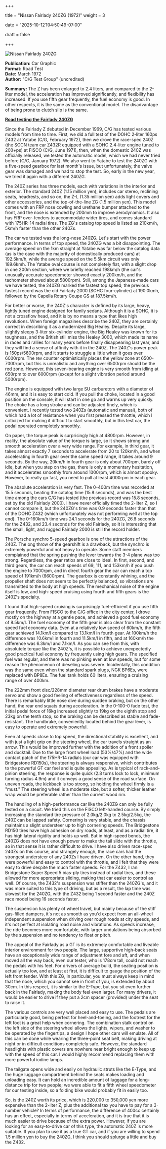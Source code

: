 +++



title = "Nissan Fairlady 240ZG (1972)"
weight = 3



date = "2025-10-12T04:50:49-07:00"



draft = false



+++



![Nissan Fairlady 240ZG](/images/CG-RT-Nissan-Fairlady-240ZG-1972.jpg)



<b>Publication:</b> Car Graphic<br>
<b>Format:</b> Road Test<br>
<b>Date:</b> March 1972<br>
<b>Author:</b> "C/G Test Group" (uncredited)


<b>Summary:</b> The Z has been enlarged to 2.4 liters, and compared to the 2-liter model, the acceleration has improved significantly, and flexibility has increased. If you use fifth gear frequently, the fuel economy is good. In other respects, it is the same as the conventional model. The disadvantage of being prone to clutch slip is the same.

<b><u>Road testing the Fairlady 240ZG</b></u>


Since the Fairlady Z debuted in December 1969, C/G has tested various models from time to time. First, we did a full test of the DOHC 2-liter 160ps Z432 at Yatabe (C/G, February 1972), then we drove the race-spec 240Z (the SCCN team car Z432R equipped with a SOHC 2.4-liter engine tuned to 200+ps) at FISCO (C/G, June 1971), then, when the domestic 240Z was officially released, we tested the automatic model, which we had never tried before (C/G, January 1972). We also went to Yatabe to test the 240ZG with a five-speed gearbox for last month's issue, but unfortunately, the valve gear was damaged and we had to stop the test. So, early in the new year, we tried it again with a different 240ZG.<!--more-->



The 240Z series has three models, each with variations in the interior and exterior. The standard 240Z (1.15 million yen), includes car stereo, reclining seats, headrests, and so on, the Z-L (1.35 million yen) adds light covers and other accessories, and the top-of-the-line ZG (1.5 million yen). This model comes with an FRP nose cowling and urethane bumper attached to the front, and the nose is extended by 200mm to improve aerodynamics. It also has FRP over-fenders to accommodate wider tires, and comes standard with 175HR-14 radial tires. The ZG's catalog top speed is listed as 210km/h, 5km/h faster than the other 240Zs.



The car we tested was the long-nose 240ZG. Let's start with the power performance. In terms of top speed, the 240ZG was a bit disappointing. The average speed on the 1km straight at Yatabe was far below the catalog data (as is the case with the majority of domestically produced cars) at 192.5km/h, while the average speed on the 5.5km circuit was only 189.6kmh. The Yatabe oval course is not completely flat, with a slight drop in one 200m section, where we briefly reached 198km/h (the car's unusually accurate speedometer showed exactly 200km/h, and the tachometer showed about 5800rpm). Still, among the Japanese-made cars we have tested, the 240ZG marked the fastest top speed; the previous fastest record was the old Fairlady 2000 (SOHC four-cylinder) at 190.0kmh, followed by the Capella Rotary Coupe GS at 187.5km/h.



For better or worse, the 240Z's character is defined by its large, heavy, lightly tuned engine designed for family sedans. Although it is a SOHC, it is not a crossflow head, and it is by no means a type that likes high revolutions. When foreign magazines describe the 240Z, they are certainly correct in describing it as a modernized Big Healey. Despite its large, slightly sleepy 3-liter six-cylinder engine, the Big Healey was known for its toughness, and the British still miss the Healey 3000, which made its name in races and rallies for many years before finally disappearing last year, and they will find a sense of affinity with it in the 240Z. The 240Z's power peak is 150ps/5600rpm, and it starts to struggle a little when it goes over 6000rpm. The rev counter optimistically places the yellow zone at 6500-7000rpm, but this is unrealistic and anything over 6500rpm should be the red zone. However, this seven-bearing engine is very smooth from idling at 650rpm to over 6000rpm (except for a slight vibration period around 5000rpm). 



The engine is equipped with two large SU carburetors with a diameter of 46mm, and it is easy to start cold. If you pull the choke, located in a good position on the console, it will start in one go and warms up very quickly. The choke has a long stroke and can be adjusted finely, which is convenient. I recently tested two 240Zs (automatic and manual), both of which had a lot of resistance when you first pressed the throttle, which I criticized for making it difficult to start smoothly, but in this test car, the pedal operated completely smoothly. 



On paper, the torque peak is surprisingly high at 4800rpm. However, in reality, the absolute value of the torque is large, so it shows strong and smooth acceleration over a very wide range. For example, in third gear, it takes almost exactly 7 seconds to accelerate from 20 to 120km/h, and when accelerating in fourth gear over the same speed range, it takes around 9 seconds. By the way, 20km/h in fourth gear is only about 700rpm, barely off idle, but when you step on the gas, there is only a momentary hesitation, and it accelerates smoothly from around 1000rpm, which is almost spooky. However, to really go fast, you need to pull at least 4000rpm in each gear. 



The absolute acceleration is very fast. The 0-400m time was recorded at 15.5 seconds, beating the catalog time (15.8 seconds), and was the best time among the cars C/G has tested (the previous record was 15.8 seconds, set by the old Fairlady 2000). I have never officially timed the 2-liter Z, so I cannot compare it, but the 240ZG's time was 0.9 seconds faster than that of the DOHC Z432 (which unfortunately was not performing well at the top end). The 0-160km/h time was 24.1 seconds for the 240ZG, 26.8 seconds for the Z432, and 23.4 seconds for the old Fairlady, so it is interesting that the small, light, and rugged Fairlady 2000 is still the record holder.



The Porsche synchro 5-speed gearbox is one of the attractions of the 240Z. The ong throw of the gearshift is a drawback, but the synchro is extremely powerful and not heavy to operate. Some staff members complained that the spring pushing the lever towards the 3-4 plane was too strong. Regardless, the gear ratios are close to ideal. In first, second, and third gears, the car can reach speeds of 69, 111, and 153km/h if you push the engine to 7000rpm, and in direct fourth gear the car can reach a top speed of 191km/h (6600rpm). The gearbox is constantly whining, and the propeller shaft does not seem to be perfectly balanced, so vibrations are transmitted to the body at high speeds. The mechanical noise of the engine itself is low, and high-speed cruising using fourth and fifth gears is the 240Z's specialty. 



I found that high-speed cruising is surprisingly fuel-efficient if you use fifth gear frequently. From FISCO to the C/G office in the city center, I drove mostly on the highway at a gentle pace, and achieved a good fuel economy of 8.5km/l. The fuel economy of the fifth gear is also clear from the constant speed fuel economy data. Even at a relatively low speed of 60km/h, the fifth gear achieved 14.1km/l compared to 13.1km/l in fourth gear. At 100km/h the difference was 10.6km/l in fourth and 11.5km/l in fifth, and at 160km/h the difference was 6.3km/l and 7.1km/l. As you can see from this, with absolutele torque like the 240Z's, it is possible to achieve unexpectedly good practical fuel economy by frequently using high gears. The specified fuel was regular, and there was no pinking even at low speeds, but for some reason the phenomenon of dieseling was severe. Incidentally, this condition was the same even when the standard spark plugs, NGK BP6Es, were replaced with BP8Es. The fuel tank holds 60 liters, ensuring a cruising range of over 400km. 



The 222mm front disc/228mm diameter rear drum brakes have a moderate servo and show a good feeling of effectiveness regardless of the speed. There is remarkably little nose dive during sudden braking, but on the other hand, the rear end squats during acceleration. In the 0-100-0 fade test, the initial pedal force of 16kg increased slightly to 19kg on the eighth stop and 23kg on the tenth stop, so the braking can be described as stable and fade-resistant. The handbrake, conveniently located behind the gear lever, is easy to operate and extremely powerful.



Even at speeds close to top speed, the directional stability is excellent, and with just a light grip on the steering wheel, the car travels straight as an arrow. This would be improved further with the addition of a front spoiler and ducktail. Due to the large front wheel load (53%/47%) and the wide contact patch of the 175HR-14 radials (our car was equipped with Bridgestone RD150s), the steering is always responsive, which contributes to the powerful GT car feel and is quite appealing. As is typical of rack-and-pinion steering, the response is quite quick (2.8 turns lock to lock, minimum turning radius 4.9m) and it conveys a good sense of the road surface. On uneven roads, the kickback is too strong, so holding the wheel firmly is a "must." The steering wheel is a moderate size, but a softer, thicker leather wrap would be preferable rather than the current wood rim.  



The handling of a high-performance car like the 240ZG can only be fully tested on a circuit. We tried this on the FISCO left-handed course. By simply increasing the standard tire pressure of 2.0kg/2.0kg to 2.5kg/2.5kg, the 240Z can be lapped safety. Cornering is very stable, and the chassis maintains a slight understeer up to high cornering speeds. The Bridgestone RD150 tires have high adhesion on dry roads, at least, and as a radial tire, it has high lateral rigidity and holds up well. But in high-speed bends, the 240ZG does not have enough power to make the tail slide with the throttle, so in that sense it is rather difficult to drive. I have also driven race-spec 240Zs on this course, and strangely enough, the race cars had the strongest understeer of any 240Zs I have driven. On the other hand, they were powerful and easy to control with the throttle, and I felt that they were easy to drive despite the much faster speeds. For the Z432, I ran Bridgestone Super Speed 5 bias-ply tires instead of radial tires, and these allowed for more appropriate sliding, making that car easier to control as well. Of course, the Z432's suspension was stiffer than the 240ZG's, and it was more suited to this type of driving, but as a result, the lap time was slowest for the 240ZG, with the Z432 being 1 second faster and the 240Z race model being 16 seconds faster.



The suspension has plenty of wheel travel, but mainly because of the stiff gas-filled dampers, it's not as smooth as you'd expect from an all-wheel independent suspension when driving over rough roads at city speeds, and it's not perfect at isolating road noise and vibrations. As speeds increase, the ride becomes more comfortable, with larger undulations being absorbed by the suspension and no tendency to float or pitch.



The appeal of the Fairlady as a GT is its extremely comfortable and liveable interior environment for two people. The large, supportive high-back seats have an exceptionally wide range of adjustment fore and aft, and when moved all the way back, even our tester, who is 178cm tall, could not reach the pedals with his feet. For drivers of average build, the seating position is actually too low, and at least at first, it is difficult to gauge the position of the left front fender. With this ZG, in particular, you must always keep in mind that the nose, which you cannot see in front of you, is extended by about 30cm. In this respect, it is similar to the E-Type, but you sit even further back in the Fairlady, making the body feel even larger. For many drivers, it would be easier to drive if they put a 2cm spacer (provided) under the seat to raise it. 



The various controls are very well placed and easy to use. The pedals are particularly good, being perfect for heel-and-toeing, and the footrest for the left foot is a great help when cornering. The combination stalk control on the left side of the steering wheel allows the lights, wipers, and washer to be operated by the fingertips, a design I hope other cars will emulate. All of this can be done while wearing the three-point seat belt, making driving at night or in difficult conditions completely safe. However, the standard headlights with plastic covers are nowhere near bright enough to keep up with the speed of this car. I would highly recommend replacing them with more powerful iodine lamps.



The tailgate opens wide and easily on hydraulic struts like the E-Type, and the huge luggage compartment behind the seats makes loading and unloading easy. It can hold an incredible amount of luggage for a long-distance trip for two people; we were able to fit a fifth wheel speedometer for our testing inside, so a folding bike would probably fit in easily too.



So, is the 240Z worth its price, which is 220,000 to 350,000 yen more expensive than the 2-liter Z, plus the additional tax you have to pay for a 3-number vehicle? In terms of performance, the difference of 400cc certainly has an effect, especially in terms of acceleration, and it is true that it is much easier to drive because of the extra power. However, if you are looking for an easy-to-drive car of this type, the automatic 240Z is more suitable. If you plan to use it as a true GT car, and if you are willing to spend 1.5 million yen to buy the 240ZG, I think you should splurge a little and buy the Z432. 

